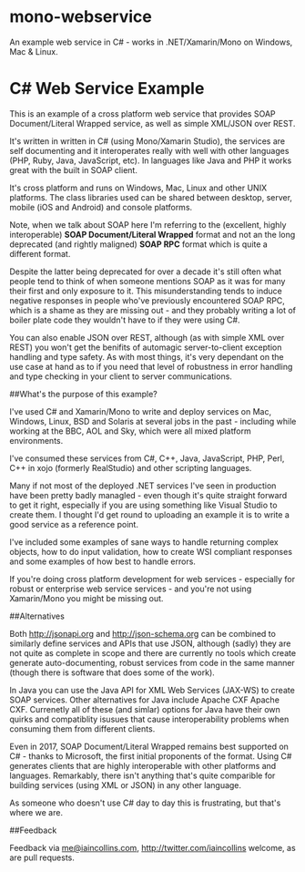 mono-webservice
===============

An example web service in C# - works in .NET/Xamarin/Mono on Windows, Mac & Linux.

# C# Web Service Example

This is an example of a cross platform web service that provides SOAP Document/Literal Wrapped service, as well as simple XML/JSON over REST.

It's written in written in C# (using Mono/Xamarin Studio), the services are self documenting and it interoperates really with well with other languages (PHP, Ruby, Java, JavaScript, etc). In languages like Java and PHP it works great with the built in SOAP client.

It's cross platform and runs on Windows, Mac, Linux and other UNIX platforms. The class libraries used can be shared between desktop, server, mobile (iOS and Android) and console platforms.

Note, when we talk about SOAP here I'm referring to the (excellent, highly interoperable) **SOAP Document/Literal Wrapped** format and not an the long deprecated (and rightly maligned) **SOAP RPC** format which is quite a different format.

Despite the latter being deprecated for over a decade it's still often what people tend to think of when someone mentions SOAP as it was for many their first and only exposure to it. This misunderstanding tends to induce negative responses in people who've previously encountered SOAP RPC, which is a shame as they are missing out - and they probably writing a lot of boiler plate code they wouldn't have to if they were using C#.

You can also enable JSON over REST, although (as with simple XML over REST) you won't get the benifits of automagic server-to-client exception handling and type safety. As with most things, it's very dependant on the use case at hand as to if you need that level of robustness in error handling and type checking in your client to server communications.

##What's the purpose of this example?

I've used C# and Xamarin/Mono to write and deploy services on Mac, Windows, Linux, BSD and Solaris at several jobs in the past - including while working at the BBC, AOL and Sky, which were all mixed platform environments.

I've consumed these services from C#, C++, Java, JavaScript, PHP, Perl, C++ in xojo (formerly RealStudio) and other scripting languages.

Many if not most of the deployed .NET services I've seen in production have been pretty badly managled - even though it's quite straight forward to get it right, especially if you are using something like Visual Studio to create them. I thought I'd get round to uploading an example it is to write a good service as a reference point.

I've included some examples of sane ways to handle returning complex objects, how to do input validation, how to create WSI compliant responses and some examples of how best to handle errors.

If you're doing cross platform development for web services - especially for robust or enterprise web service services - and you're not using Xamarin/Mono you might be missing out.

##Alternatives

Both http://jsonapi.org and http://json-schema.org can be combined to similarly define services and APIs that use JSON, although (sadly) they are not quite as complete in scope and there are currently no tools which create generate auto-documenting, robust services from code in the same manner (though there is software that does some of the work).

In Java you can use the Java API for XML Web Services (JAX-WS) to create SOAP services. Other alternatives for Java include Apache CXF Apache CXF. Currenetly all of these (and simlar) options for Java have their own quirks and compatiblity isusues that cause interoperability problems when consuming them from different clients.

Even in 2017, SOAP Document/Literal Wrapped remains best supported on C# - thanks to Microsoft, the first initial proponents of the format. Using C# generates clients that are highly interoperable with other platforms and languages. Remarkably, there isn't anything that's quite comparible for building services (using XML or JSON) in any other language.

As someone who doesn't use C# day to day this is frustrating, but that's where we are.

##Feedback

Feedback via me@iaincollins.com, http://twitter.com/iaincollins welcome, as are pull requests.
